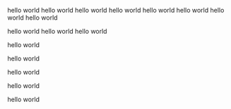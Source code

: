 hello world
hello world
hello world
hello world
hello world
hello world
hello world
hello world

hello world
hello world
hello world

hello world

hello world


hello world

hello world

hello world

